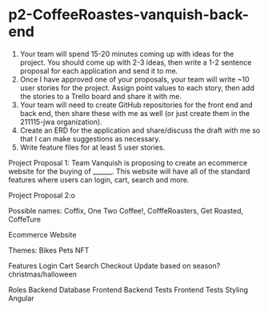 # p2-CoffeeRoastes-vanquish-back-end
1. Your team will spend 15-20 minutes coming up with ideas for the project. You should come up with 2-3 ideas, then write a 1-2 sentence proposal for each application and send it to me.
3. Once I have approved one of your proposals, your team will write ~10 user stories for the project. Assign point values to each story, then add the stories to a Trello board and share it with me.
4. Your team will need to create GitHub repositories for the front end and back end, then share these with me as well (or just create them in the 211115-jwa organization).
5. Create an ERD for the application and share/discuss the draft with me so that I can make suggestions as necessary.
6. Write feature files for at least 5 user stories.

Project Proposal 1: Team Vanquish is proposing to create an ecommerce website for the buying of ______. This website will have all of the standard features where users can login, cart, search and more.

Project Proposal 2:o

Possible names: Coffix, One Two Coffee!, CofffeRoasters, Get Roasted, CoffeTure


Ecommerce Website

Themes:
Bikes
Pets
NFT

Features
Login
Cart
Search
Checkout
Update based on season? christmas/halloween


Roles
Backend
Database
Frontend
Backend Tests
Frontend Tests
Styling
Angular

